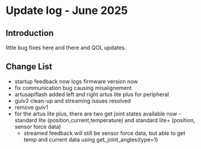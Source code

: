 # Update log - June 2025

## Introduction
little bug fixes here and there and QOL updates.

## Change List
* startup feedback now logs firmware version now
* fix communication bug causing misalignement
* artusapiflash added left and right artus lite plus for peripheral
* guiv2 clean-up and streaming issues resolved
* remove guiv1
* for the artus lite plus, there are two get joint states available now - standard lite (position,current,temperature) and standard lite+ (position, sensor force data)
    * streamed feedback will still be sensor force data, but able to get temp and current data using get_joint_angles(type=1)